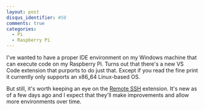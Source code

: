 ```yaml
---
layout: post
disqus_identifier: #58
comments: true
categories: 
  - Pi
  - Raspberry Pi
---
```


I've wanted to have a proper IDE environment on my Windows machine that can execute code on my Raspberry Pi. Turns out that there's a new VS Code extension that purports to do just that.  Except if you read the fine print it currently only supports an x86_64 Linux-based OS.

But still, it's worth keeping an eye on the [Remote SSH](https://marketplace.visualstudio.com/items?itemName=ms-vscode-remote.remote-ssh) extension.  It's new as of a few days ago and I expect that they'll make improvements and allow more environments over time.


